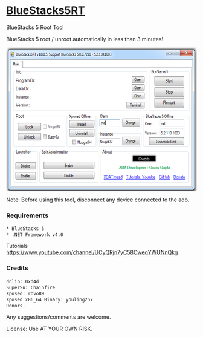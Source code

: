 [BlueStacks5RT](https://github.com/Modify24x7/BlueStacks5RT/)
================
BlueStacks 5 Root Tool

BlueStacks 5 root / unroot automatically in less than 3 minutes!

<section>
<p align="left">
<img src="https://raw.githubusercontent.com/Modify24x7/BlueStacks5RT/main/ART/hfgjfgjhfghf.PNG" alt="" height="380px" align="center" />
</p>
</section>

Note: Before using this tool, disconnect any device connected to the adb.

### Requirements
    * BlueStacks 5
    * .NET Framework v4.0

Tutorials
https://www.youtube.com/channel/UCyQRjn7yC58CweqYWUNnQkg

### Credits
    dnlib: 0xd4d
    SuperSu: Chainfire
    Xposed: rovo89
    Xposed x86_64 Binary: youling257
    Donors.

Any suggestions/comments are welcome.

License: Use AT YOUR OWN RISK.
